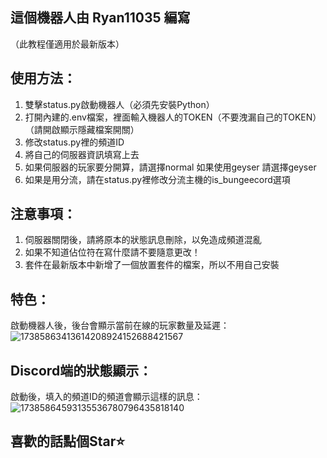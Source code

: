 ## 這個機器人由 Ryan11035 編寫
（此教程僅適用於最新版本）
## 使用方法：
1. 雙擊status.py啟動機器人（必須先安裝Python）
2. 打開內建的.env檔案，裡面輸入機器人的TOKEN（不要洩漏自己的TOKEN）（請開啟顯示隱藏檔案開關）
3. 修改status.py裡的頻道ID
4. 將自己的伺服器資訊填寫上去
5. 如果伺服器的玩家要分開算，請選擇normal 如果使用geyser 請選擇geyser
6. 如果是用分流，請在status.py裡修改分流主機的is_bungeecord選項

## 注意事項：
1. 伺服器關閉後，請將原本的狀態訊息刪除，以免造成頻道混亂
2. 如果不知道佔位符在寫什麼請不要隨意更改！
3. 套件在最新版本中新增了一個放置套件的檔案，所以不用自己安裝

## 特色：
啟動機器人後，後台會顯示當前在線的玩家數量及延遲：
![17385863413614208924152688421567](https://github.com/user-attachments/assets/efb85554-5074-44e5-b095-e692aea60eb7)

## Discord端的狀態顯示：
啟動後，填入的頻道ID的頻道會顯示這樣的訊息：
![17385864593135536780796435818140](https://github.com/user-attachments/assets/eaec01ab-6a15-4e94-9371-0a1f22a38cae)

## 喜歡的話點個Star⭐
